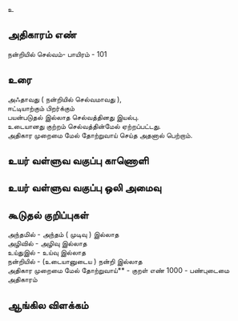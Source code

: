 உ


## அதிகாரம் எண்

நன்றியில் செல்வம்- பாயிரம் - 101 	
## உரை

அஃதாவது ( நன்றியில் செல்வமாவது ),  
ஈட்டியாற்கும் பிறர்க்கும்  
பயன்படுதல் இல்லாத செல்வத்தினது இயல்பு.  
உடையானது குற்றம் செல்வத்தின்மேல் ஏற்றப்பட்டது.  
அதிகார முறைமை மேல் தோற்றுவாய் செய்த அதனால் பெற்றாம்.

## உயர் வள்ளுவ வகுப்பு காணொளி


## உயர் வள்ளுவ வகுப்பு ஒலி அமைவு 


## கூடுதல் குறிப்புகள்

அந்தமில் - அந்தம் ( முடிவு ) இல்லாத  
அழிவில் - அழிவு இல்லாத  
உய்துஇல் - உய்வு இல்லாத  
நன்றியில் - (உடையானுடைய ) நன்றி இல்லாத  
அதிகார முறைமை மேல் தோற்றுவாய்** - குறள் எண் 1000 - பண்புடைமை அதிகாரம் 

## ஆங்கில விளக்கம்

